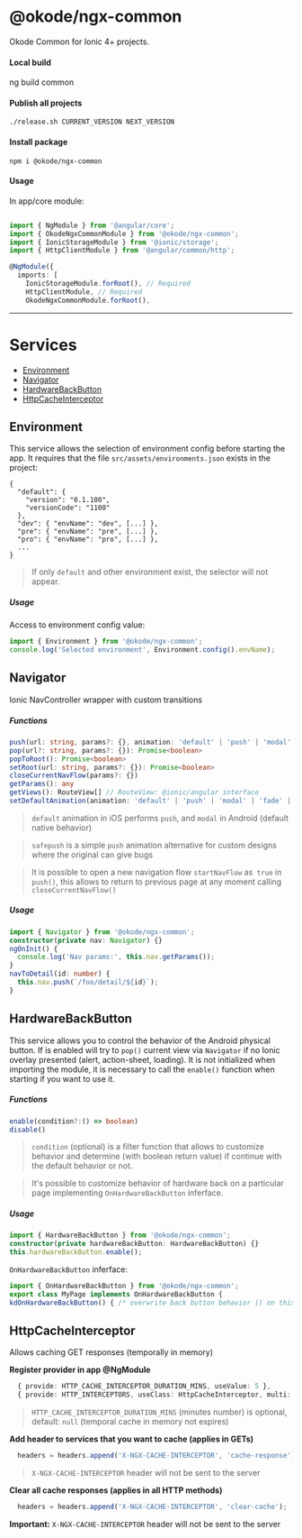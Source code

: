 # @okode/ngx-common

Okode Common for Ionic 4+ projects.

#### Local build

ng build common

#### Publish all projects

```
./release.sh CURRENT_VERSION NEXT_VERSION
```

#### Install package

```
npm i @okode/ngx-common
```

#### Usage

In app/core module:
```typescript

import { NgModule } from '@angular/core';
import { OkodeNgxCommonModule } from '@okode/ngx-common';
import { IonicStorageModule } from '@ionic/storage';
import { HttpClientModule } from '@angular/common/http';

@NgModule({
  imports: [
    IonicStorageModule.forRoot(), // Required
    HttpClientModule, // Required
    OkodeNgxCommonModule.forRoot(),

```

<hr>





# Services

  - [Environment](#Environment)
  - [Navigator](#Navigator)
  - [HardwareBackButton](#HardwareBackButton)
  - [HttpCacheInterceptor](#HttpCacheInterceptor)




## Environment
This service allows the selection of environment config before starting the app.
It requires that the file  `src/assets/environments.json` exists in the project: 

```
{
  "default": {
    "version": "0.1.100",
    "versionCode": "1100"
  },
  "dev": { "envName": "dev", [...] },
  "pre": { "envName": "pre", [...] },
  "pro": { "envName": "pro", [...] },
  ...
}
```
> If only `default` and other environment exist, the selector will not appear.

##### Usage

Access to environment config value:
```typescript
import { Environment } from '@okode/ngx-common';
console.log('Selected environment', Environment.config().envName);
```




## Navigator
Ionic NavController wrapper with custom transitions

##### Functions
```typescript
push(url: string, params?: {}, animation: 'default' | 'push' | 'modal' | 'fade' | 'safepush' = 'default', startNavFlow = false): Promise<boolean>
pop(url?: string, params?: {}): Promise<boolean>
popToRoot(): Promise<boolean>
setRoot(url: string, params?: {}): Promise<boolean>
closeCurrentNavFlow(params?: {}) 
getParams(): any
getViews(): RouteView[] // RouteView: @ionic/angular interface
setDefaultAnimation(animation: 'default' | 'push' | 'modal' | 'fade' | 'safepush')
```
> `default` animation in iOS performs `push`, and `modal` in Android (default native behavior)

> `safepush` is a simple `push` animation alternative for custom designs where the original can give bugs

> It is possible to open a new navigation flow `startNavFlow` as` true` in  `push()`, this allows to return to previous page at any moment calling `closeCurrentNavFlow()`

##### Usage
```typescript
import { Navigator } from '@okode/ngx-common';
constructor(private nav: Navigator) {}
ngOnInit() {
  console.log('Nav params:', this.nav.getParams());
}
navToDetail(id: number) {
  this.nav.push(`/foo/detail/${id}`);
}
```




## HardwareBackButton
This service allows you to control the behavior of the Android physical button. If is enabled will try to `pop()` current view via `Navigator` if no Ionic overlay presented (alert, action-sheet, loading). 
It is not initialized when importing the module, it is necessary to call the `enable()` function when starting if you want to use it.

##### Functions
```typescript
enable(condition?:() => boolean)
disable()
```
> `condition` (optional) is a filter function that allows to customize behavior and determine (with boolean return value) if continue with the default behavior or not.

> It's possible to customize behavior of hardware back on a particular page implementing `OnHardwareBackButton` inferface.


##### Usage
```typescript
import { HardwareBackButton } from '@okode/ngx-common';
constructor(private hardwareBackButton: HardwareBackButton) {}
this.hardwareBackButton.enable();
```
`OnHardwareBackButton` inferface:
```typescript
import { OnHardwareBackButton } from '@okode/ngx-common';
export class MyPage implements OnHardwareBackButton {
kdOnHardwareBackButton() { /* overwrite back button behavior () on this page */ }
```




## HttpCacheInterceptor

Allows caching GET responses (temporally in memory)

**Register provider in app @NgModule**
```typescript
  { provide: HTTP_CACHE_INTERCEPTOR_DURATION_MINS, useValue: 5 },
  { provide: HTTP_INTERCEPTORS, useClass: HttpCacheInterceptor, multi: true },
```
>`HTTP_CACHE_INTERCEPTOR_DURATION_MINS` (minutes number) is optional, default: `null` (temporal cache in memory not expires)

**Add header to services that you want to cache (applies in GETs)**
```typescript
  headers = headers.append('X-NGX-CACHE-INTERCEPTOR', 'cache-response');
````
>`X-NGX-CACHE-INTERCEPTOR` header will not be sent to the server

**Clear all cache responses (applies in all HTTP methods)**
```typescript
  headers = headers.append('X-NGX-CACHE-INTERCEPTOR', 'clear-cache');
````
**Important:** `X-NGX-CACHE-INTERCEPTOR` header will not be sent to the server
